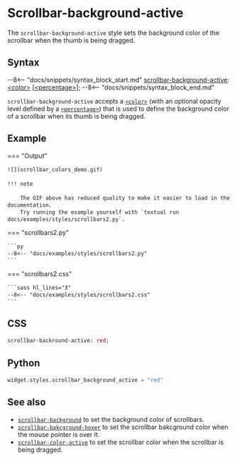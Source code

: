 # Scrollbar-background-active

The `scrollbar-background-active` style sets the background color of the scrollbar when the thumb is being dragged.

## Syntax

--8<-- "docs/snippets/syntax_block_start.md"
<a href="./scrollbar_background_active">scrollbar-background-active</a>: <a href="../../css_types/color">&lt;color&gt;</a> [<a href="../../css_types/percentage">&lt;percentage&gt;</a>];
--8<-- "docs/snippets/syntax_block_end.md"

`scrollbar-background-active` accepts a [`<color>`](../../css_types/color.md) (with an optional opacity level defined by a [`<percentage>`](../../css_types/percentage.md)) that is used to define the background color of a scrollbar when its thumb is being dragged.

## Example

=== "Output"

    ![](scrollbar_colors_demo.gif)

    !!! note

        The GIF above has reduced quality to make it easier to load in the documentation.
        Try running the example yourself with `textual run docs/examples/styles/scrollbars2.py`.

=== "scrollbars2.py"

    ```py
    --8<-- "docs/examples/styles/scrollbars2.py"
    ```

=== "scrollbars2.css"

    ```sass hl_lines="3"
    --8<-- "docs/examples/styles/scrollbars2.css"
    ```

## CSS

```sass
scrollbar-backround-active: red;
```

## Python

```py
widget.styles.scrollbar_background_active = "red"
```

## See also

 - [`scrollbar-background`](./scrollbar_background.md) to set the background color of scrollbars.
 - [`scrollbar-bakcground-hover`](./scrollbar_color_hover.md) to set the scrollbar bakcground color when the mouse pointer is over it.
 - [`scrollbar-color-active`](./scrollbar_color_active.md) to set the scrollbar color when the scrollbar is being dragged.
